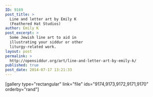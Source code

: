 ```yaml
---
ID: 9169
post_title: >
  Line and letter art by Emily K
  (Feathered Hat Studios)
author: Emily K
post_excerpt: >
  Some Jewish line art to aid in
  illustrating your siddur or other
  liturgy-related work.
layout: post
permalink: >
  http://opensiddur.org/art/line-and-letter-art-by-emily-k/
published: true
post_date: 2014-07-17 13:21:33
---
```

[gallery type="rectangular" link="file" ids="9174,9173,9172,9171,9170" orderby="rand"]
